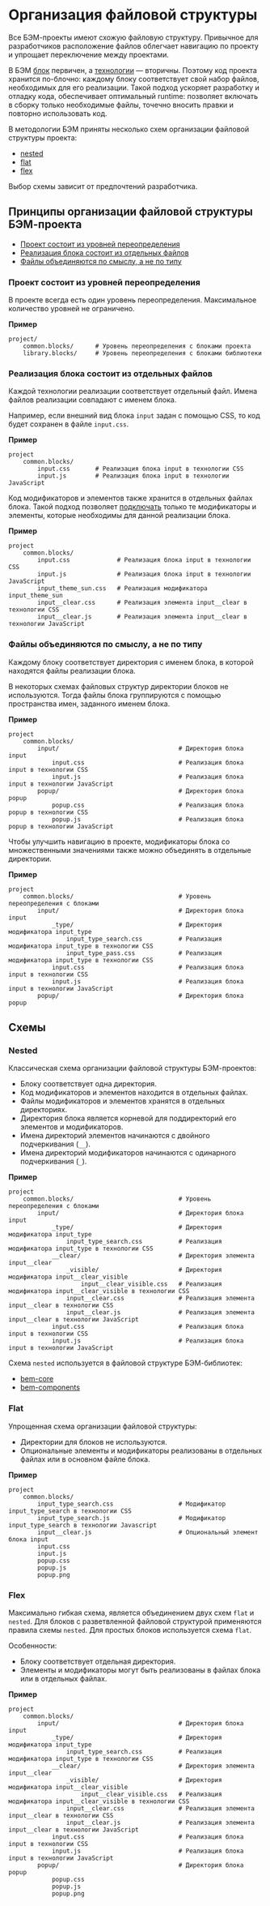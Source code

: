 # Организация файловой структуры

Все БЭМ-проекты имеют схожую файловую структуру. Привычное для разработчиков расположение файлов облегчает навигацию по проекту и упрощает переключение между проектами.

В БЭМ [блок](../key-concepts/key-concepts.ru.md#блок) первичен, а [технологии](../key-concepts/key-concepts.ru.md#технология-реализации)  — вторичны. Поэтому код проекта хранится по-блочно: каждому блоку соответствует свой набор файлов, необходимых для его реализации. Такой подход ускоряет разработку и отладку кода, обеспечивает оптимальный runtime: позволяет включать в сборку только необходимые файлы, точечно вносить правки и повторно использовать код. 

В методологии БЭМ приняты несколько схем организации файловой структуры проекта:

* [nested](#nested)
* [flat](#flat)
* [flex](#flex)

Выбор схемы зависит от предпочтений разработчика.

## Принципы организации файловой структуры БЭМ-проекта

* [Проект состоит из уровней переопределения](#проект-состоит-из-уровней-переопределения)
* [Реализация блока состоит из отдельных файлов](#реализация-блока-состоит-из-отдельных-файлов)
* [Файлы объединяются по смыслу, а не по типу](#файлы-объединяются-по-смыслу-а-не-по-типу)

### Проект состоит из уровней переопределения

В проекте всегда есть один уровень переопределения. Максимальное количество уровней не ограничено.

**Пример**

```files
project/
    common.blocks/      # Уровень переопределения с блоками проекта
    library.blocks/     # Уровень переопределения c блоками библиотеки
```

### Реализация блока состоит из отдельных файлов

Каждой технологии реализации соответствует отдельный файл. Имена файлов реализации совпадают с именем блока. 

Например, если внешний вид блока `input` задан с помощью CSS, то код будет сохранен в файле `input.css`.

**Пример**

```files
project
    common.blocks/
        input.css       # Реализация блока input в технологии CSS
        input.js        # Реализация блока input в технологии JavaScript
```

Код модификаторов и элементов также хранится в отдельных файлах блока. Такой подход позволяет [подключать](../build/build.ru.md) только те модификаторы и элементы, которые необходимы для данной реализации блока. 

**Пример**

```files
project
    common.blocks/
        input.css             # Реализация блока input в технологии CSS
        input.js              # Реализация блока input в технологии JavaScript
        input_theme_sun.css   # Реализация модификатора input_theme_sun
        input__clear.css      # Реализация элемента input__clear в технологии CSS
        input__clear.js       # Реализация элемента input__clear в технологии JavaScript
``` 

### Файлы объединяются по смыслу, а не по типу

Каждому блоку соответствует директория с именем блока, в которой находятся файлы реализации блока.

В некоторых схемах файловых структур директории блоков не используются. Тогда файлы блока группируются с помощью пространства имен, заданного именем блока. 

**Пример**

```files
project
    common.blocks/
        input/                                 # Директория блока input
            input.css                          # Реализация блока input в технологии CSS
            input.js                           # Реализация блока input в технологии JavaScript
        popup/                                 # Директория блока popup
            popup.css                          # Реализация блока popup в технологии CSS 
            popup.js                           # Реализация блока popup в технологии JavaScript
```

Чтобы улучшить навигацию в проекте, модификаторы блока со множественными значениями также можно объединять в отдельные директории. 

**Пример**

```files
project
    common.blocks/                             # Уровень переопределения с блоками 
        input/                                 # Директория блока input
            _type/                             # Директория модификатора input_type
                input_type_search.css          # Реализация модификатора input_type в технологии CSS
                input_type_pass.css            # Реализация модификатора input_type в технологии CSS
            input.css                          # Реализация блока input в технологии CSS
            input.js                           # Реализация блока input в технологии JavaScript
        popup/                                 # Директория блока popup
```


## Схемы 

### Nested

Классическая схема организации файловой структуры БЭМ-проектов:

* Блоку соответствует одна директория.
* Код модификаторов и элементов находится в отдельных файлах.
* Файлы модификаторов и элементов хранятся в отдельных директориях.
* Директория блока является корневой для поддиректорий его элементов и модификаторов.
* Имена директорий элементов начинаются с двойного подчеркивания (`__`).
* Имена директорий модификаторов начинаются с одинарного подчеркивания (`_`).

**Пример**

```files
project
    common.blocks/                             # Уровень переопределения с блоками 
        input/                                 # Директория блока input
            _type/                             # Директория модификатора input_type
                input_type_search.css          # Реализация модификатора input_type в технологии CSS
            __clear/                           # Директория элемента input__clear
                _visible/                      # Директория модификатора input__clear_visible
                    input__clear_visible.css   # Реализация модификатора input__clear_visible в технологии CSS
                input__clear.css               # Реализация элемента input__clear в технологии CSS
                input__clear.js                # Реализация элемента input__clear в технологии JavaScript
            input.css                          # Реализация блока input в технологии CSS
            input.js                           # Реализация блока input в технологии JavaScript
```

Схема `nested` используется в файловой структуре БЭМ-библиотек:

* [bem-core](https://github.com/bem/bem-core/tree/v4.2.1/common.blocks/page)
* [bem-components](https://github.com/bem/bem-components/tree/v6.0.0/common.blocks/button)

### Flat

Упрощенная схема организации файловой структуры:

* Директории для блоков не используются.
* Опциональные элементы и модификаторы реализованы в отдельных файлах или в основном файле блока.

**Пример**

```files
project
    common.blocks/
        input_type_search.css                  # Модификатор input_type_search в технологии CSS
        input_type_search.js                   # Модификатор input_type_search в технологии Javascript
        input__clear.js                        # Опциональный элемент блока input
        input.css
        input.js
        popup.css
        popup.js
        popup.png
```

### Flex

Максимально гибкая схема, является объединением двух схем `flat` и `nested`. Для блоков с разветвленной файловой структурой применяются правила схемы `nested`. Для простых блоков используется схема `flat`. 

Особенности:

* Блоку соответствует отдельная директория.
* Элементы и модификаторы могут быть реализованы в файлах блока или в отдельных файлах.

**Пример**

```files
project
    common.blocks/
        input/                                 # Директория блока input
            _type/                             # Директория модификатора input_type
                input_type_search.css          # Реализация модификатора input_type в технологии CSS
            __clear/                           # Директория элемента input__clear
                _visible/                      # Директория модификатора input__clear_visible
                    input__clear_visible.css   # Реализация модификатора input__clear_visible в технологии CSS
                input__clear.css               # Реализация элемента input__clear в технологии CSS
                input__clear.js                # Реализация элемента input__clear в технологии JavaScript
            input.css                          # Реализация блока input в технологии CSS
            input.js                           # Реализация блока input в технологии JavaScript
        popup/                                 # Директория блока popup
            popup.css
            popup.js
            popup.png
```
